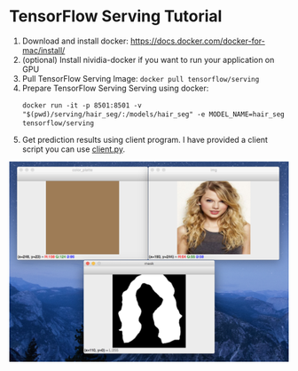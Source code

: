# TensorFlow Serving Tutorial
1. Download and install docker: https://docs.docker.com/docker-for-mac/install/
2. (optional) Install nividia-docker if you want to run your application on GPU
3. Pull TensorFlow Serving Image: ```docker pull tensorflow/serving```
4. Prepare TensorFlow Serving Serving using docker:
   ```
   docker run -it -p 8501:8501 -v "$(pwd)/serving/hair_seg/:/models/hair_seg" -e MODEL_NAME=hair_seg tensorflow/serving
   ```
5. Get prediction results using client program. I have provided a client script you can use [client.py](https://github.com/ItchyHiker/Hair_Segmentation_Keras/blob/master/serving/client.py).

![result.png](https://github.com/ItchyHiker/Hair_Segmentation_Keras/blob/master/serving/serving_result.png)


